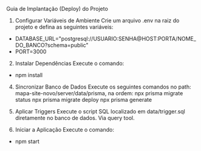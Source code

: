 Guia de Implantação (Deploy) do Projeto
1. Configurar Variáveis de Ambiente
Crie um arquivo .env na raiz do projeto e defina as seguintes variáveis:

- DATABASE_URL="postgresql://USUARIO:SENHA@HOST:PORTA/NOME_DO_BANCO?schema=public"
- PORT=3000

2. Instalar Dependências
Execute o comando:
- npm install

4. Sincronizar Banco de Dados
Execute os seguintes comandos no path:  mapa-site-novo/server/data/prisma, na ordem:
npx prisma migrate status
npx prisma migrate deploy
npx prisma generate

4. Aplicar Triggers
Execute o script SQL localizado em data/trigger.sql diretamente no banco de dados. Via query tool.

5. Iniciar a Aplicação
Execute o comando:
- npm start
